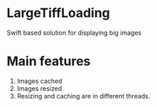 # LargeTiffLoading
Swift based solution for displaying big images
# Main features
1. Images cached
2. Images resized
3. Resizing and caching are in different threads. 
